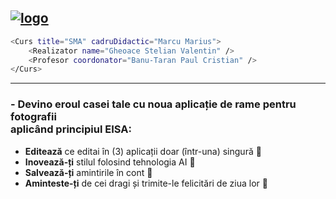 <a href="https://ibb.co/FwGNFRP"><img src="https://i.ibb.co/58qtPb7/logo.png" alt="logo" border="0"></a>
---
```bash
<Curs title="SMA" cadruDidactic="Marcu Marius">
    <Realizator name="Gheoace Stelian Valentin" />
    <Profesor coordonator="Banu-Taran Paul Cristian" />
</Curs>
```
---

### - Devino eroul casei tale cu noua aplicație de rame pentru fotografii <br>aplicând principiul <b>EISA</b>:
- <b>Editează</b> ce editai în (3) aplicații doar (într-una) singură 📸
- <b>Inovează-ți</b> stilul folosind tehnologia AI 🤖
- <b>Salvează-ți</b> amintirile în cont  💾
- <b>Aminteste-ți</b> de cei dragi și trimite-le felicitări de ziua lor 🎂